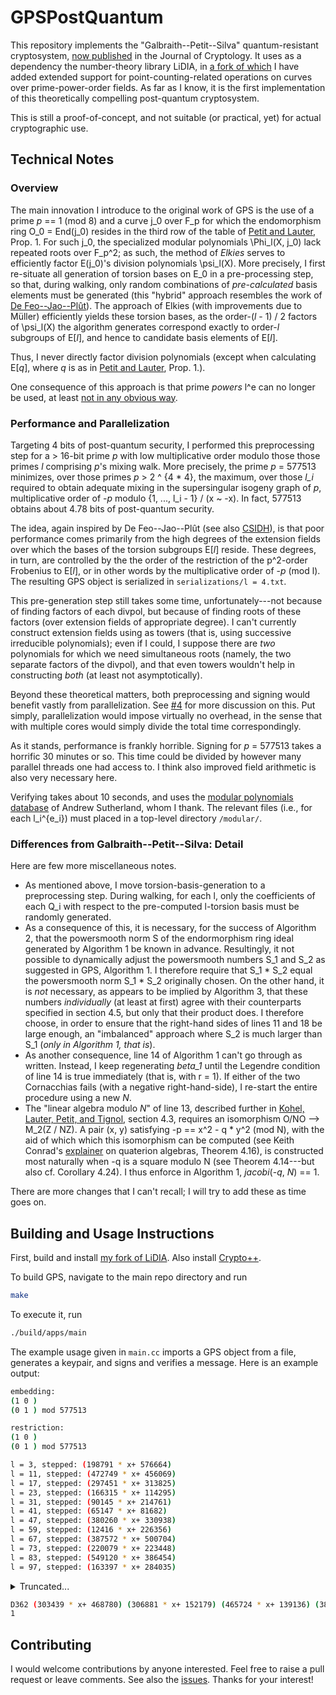 # GPSPostQuantum

This repository implements the "Galbraith--Petit--Silva" quantum-resistant cryptosystem, [now published](https://link.springer.com/content/pdf/10.1007/s00145-019-09316-0.pdf) in the Journal of Cryptology. It uses as a dependency the number-theory library LiDIA, in [a fork of which](https://github.com/benediamond/LiDIA) I have added extended support for point-counting-related operations on curves over prime-power-order fields. As far as I know, it is the first implementation of this theoretically compelling post-quantum cryptosystem.

This is still a proof-of-concept, and not suitable (or practical, yet) for actual cryptographic use.

## Technical Notes

### Overview

The main innovation I introduce to the original work of GPS is the use of a prime _p_ == 1 (mod 8) and a curve j_0 over F_p for which the endomorphism ring O_0 = End(j_0) resides in the third row of the table of [Petit and Lauter](https://eprint.iacr.org/2017/962.pdf), Prop. 1. For such j_0, the specialized modular polynomials \Phi_l(X, j_0) lack repeated roots over F_p^2; as such, the method of _Elkies_ serves to efficiently factor E(j_0)'s division polynomials \psi_l(X). More precisely, I first re-situate all generation of torsion bases on E_0 in a pre-processing step, so that, during walking, only random combinations of _pre-calculated_ basis elements must be generated (this "hybrid" approach resembles the work of [De Feo--Jao--Plût](https://eprint.iacr.org/2011/506.pdf)). The approach of Elkies (with improvements due to Müller) efficiently yields these torsion bases, as the order-(_l_ - 1) / 2 factors of \psi_l(X) the algorithm generates correspond exactly to order-_l_ subgroups of E[_l_], and hence to candidate basis elements of E[_l_].

Thus, I never directly factor division polynomials (except when calculating E[_q_], where _q_ is as in [Petit and Lauter](https://eprint.iacr.org/2017/962.pdf), Prop. 1.).

One consequence of this approach is that prime _powers_ l^e can no longer be used, at least [not in any obvious way](http://citeseerx.ist.psu.edu/viewdoc/summary?doi=10.1.1.48.3312).

### Performance and Parallelization

Targeting 4 bits of post-quantum security, I performed this preprocessing step for a > 16-bit prime _p_ with low multiplicative order modulo those those primes _l_ comprising _p_'s mixing walk. More precisely, the prime _p_ = 577513 minimizes, over those primes _p_ > 2 ^ {4 * 4}, the maximum, over those _l_i_ required to obtain adequate mixing in the supersingular isogeny graph of _p_,  multiplicative order of -_p_ modulo {1, ..., l_i - 1} / (x ~ -x). In fact, 577513 obtains about 4.78 bits of post-quantum security.

The idea, again inspired by De Feo--Jao--Plût (see also [CSIDH](https://eprint.iacr.org/2018/383.pdf)), is that poor performance comes primarily from the high degrees of the extension fields over which the bases of the torsion subgroups E[_l_] reside. These degrees, in turn, are controlled by the the order of the restriction of the p^2-order Frobenius to E[_l_], or in other words by the multiplicative order of -_p_ (mod l). The resulting GPS object is serialized in `serializations/l = 4.txt`.

This pre-generation step still takes some time, unfortunately---not because of finding factors of each divpol, but because of finding roots of these factors (over extension fields of appropriate degree). I can't currently construct extension fields using as towers (that is, using successive irreducible polynomials); even if I could, I suppose there are _two_ polynomials for which we need simultaneous roots (namely, the two separate factors of the divpol), and that even towers wouldn't help in constructing _both_ (at least not asymptotically).

Beyond these theoretical matters, both preprocessing and signing would benefit vastly from parallelization. See [#4](https://github.com/benediamond/GPSPostQuantum/issues/4) for more discussion on this. Put simply, parallelization would impose virtually no overhead, in the sense that with multiple cores would simply divide the total time correspondingly.

As it stands, performance is frankly horrible. Signing for _p_ = 577513 takes a horrific 30 minutes or so. This time could be divided by however many parallel threads one had access to. I think also improved field arithmetic is also very necessary here.

Verifying takes about 10 seconds, and uses the [modular polynomials database](https://math.mit.edu/~drew/ClassicalModPolys.html) of Andrew Sutherland, whom I thank. The relevant files (i.e., for each l_i^{e_i}) must placed in a top-level directory `/modular/`.

### Differences from Galbraith--Petit--Silva: Detail

Here are few more miscellaneous notes.

* As mentioned above, I move torsion-basis-generation to a preprocessing step. During walking, for each l, only the coefficients of each Q_i with respect to the pre-computed l-torsion basis must be randomly generated.
* As a consequence of this, it is necessary, for the success of Algorithm 2, that the powersmooth norm S of the endormorphism ring ideal generated by Algorithm 1 be known in advance. Resultingly, it not possible to dynamically adjust the powersmooth numbers S_1 and S_2 as suggested in GPS, Algorithm 1. I therefore require that S_1 * S_2 equal the powersmooth norm S_1 * S_2 originally chosen. On the other hand, it is _not_ necessary, as appears to be implied by Algorithm 3, that these numbers _individually_ (at least at first) agree with their counterparts specified in section 4.5, but only that their product does. I therefore choose, in order to ensure that the right-hand sides of lines 11 and 18 be large enough, an "imbalanced" approach where S_2 is much larger than S_1 (_only in Algorithm 1, that is_).
* As another consequence, line 14 of Algorithm 1 can't go through as written. Instead, I keep regenerating _beta_1_ until the Legendre condition of line 14 is true immediately (that is, with r = 1). If either of the two Cornacchias fails (with a negative right-hand-side), I re-start the entire procedure using a new _N_.
* The "linear algebra modulo _N_" of line 13, described further in [Kohel, Lauter, Petit, and Tignol](https://eprint.iacr.org/2014/505.pdf), section 4.3, requires an isomorphism O/NO --> M_2(Z / NZ). A pair (x, y) satisfying -p == x^2 - q * y^2 (mod N), with the aid of which which this isomorphism can be computed (see Keith Conrad's [explainer](https://kconrad.math.uconn.edu/blurbs/ringtheory/quaternionalg.pdf) on quaterion algebras, Theorem 4.16), is constructed most naturally when -q is a square modulo N (see Theorem 4.14---but also cf. Corollary 4.24). I thus enforce in Algorithm 1, _jacobi_(-_q_, _N_) == 1.

There are more changes that I can't recall; I will try to add these as time goes on.

## Building and Usage Instructions

First, build and install [my fork of LiDIA](https://github.com/benediamond/LiDIA). Also install [Crypto++](https://www.cryptopp.com/).

To build GPS, navigate to the main repo directory and run
```bash
make
```
To execute it, run
```bash
./build/apps/main
```
The example usage given in `main.cc` imports a GPS object from a file, generates a keypair, and signs and verifies a message. Here is an example output:

```bash
embedding: 
(1 0 )
(0 1 ) mod 577513

restriction: 
(1 0 )
(0 1 ) mod 577513

l = 3, stepped: (198791 * x+ 576664)
l = 11, stepped: (472749 * x+ 456069)
l = 17, stepped: (297451 * x+ 313825)
l = 23, stepped: (166315 * x+ 114295)
l = 31, stepped: (90145 * x+ 214761)
l = 41, stepped: (65147 * x+ 81682)
l = 47, stepped: (380260 * x+ 330938)
l = 59, stepped: (12416 * x+ 226356)
l = 67, stepped: (387572 * x+ 500704)
l = 73, stepped: (220079 * x+ 223448)
l = 83, stepped: (549120 * x+ 386454)
l = 97, stepped: (163397 * x+ 284035)
```

<details><summary>Truncated...</summary>
<p>

```bash
extending the walk...
l = 5, stepped: (21693 * x+ 220341)
l = 13, stepped: (412806 * x+ 150569)
l = 19, stepped: (396866 * x+ 376009)
l = 29, stepped: (52758 * x+ 125676)
l = 37, stepped: (360803 * x+ 28199)
l = 43, stepped: (248432 * x+ 67312)
l = 53, stepped: (335304 * x+ 230578)
l = 61, stepped: (457212 * x+ 163453)
l = 71, stepped: (200275 * x+ 447401)
l = 79, stepped: (44725 * x+ 527574)
l = 89, stepped: (174688 * x+ 507992)
l = 101, stepped: (492598 * x+ 365888)
rerouting...
l = 3, stepped: (198791 * x+ 576664)
l = 11, stepped: (303439 * x+ 468780)
l = 17, stepped: (571058 * x+ 164343)
l = 23, stepped: (306881 * x+ 152179)
l = 31, stepped: (261127 * x+ 332914)
l = 41, stepped: (465724 * x+ 139136)
l = 47, stepped: (546780 * x+ 325470)
l = 59, stepped: (382897 * x+ 373148)
l = 67, stepped: (159466 * x+ 546896)
l = 73, stepped: (314499 * x+ 331453)
l = 83, stepped: (93878 * x+ 239773)
l = 97, stepped: (457773 * x+ 58857)
l = 5, stepped: (179913 * x+ 124902)
l = 13, stepped: (68994 * x+ 387992)
l = 19, stepped: (295650 * x+ 200557)
l = 29, stepped: (163445 * x+ 279505)
l = 37, stepped: (480769 * x+ 169605)
l = 43, stepped: (123072 * x+ 180081)
l = 53, stepped: (344140 * x+ 484918)
l = 61, stepped: (78870 * x+ 42884)
l = 71, stepped: (313666 * x+ 342205)
l = 79, stepped: (498 * x+ 174880)
l = 89, stepped: (346830)
l = 101, stepped: (492598 * x+ 365888)
extending the walk...
l = 5, stepped: (21693 * x+ 220341)
l = 13, stepped: (449509 * x+ 32521)
l = 19, stepped: (132616 * x+ 63211)
l = 29, stepped: (448780 * x+ 481904)
l = 37, stepped: (46316 * x+ 447876)
l = 43, stepped: (272648 * x+ 268848)
l = 53, stepped: (155445 * x+ 261244)
l = 61, stepped: (487639 * x+ 212356)
l = 71, stepped: (285630 * x+ 14854)
l = 79, stepped: (107977 * x+ 397282)
l = 89, stepped: (47913 * x+ 457388)
l = 101, stepped: (123994 * x+ 378367)
rerouting...
l = 3, stepped: (378722 * x+ 239807)
l = 11, stepped: (51715 * x+ 212481)
l = 17, stepped: (276260 * x+ 454810)
l = 23, stepped: (488652 * x+ 435430)
l = 31, stepped: (52599 * x+ 92077)
l = 41, stepped: (500776 * x+ 37016)
l = 47, stepped: (331552 * x+ 384894)
l = 59, stepped: (573354 * x+ 100189)
l = 67, stepped: (68402 * x+ 218171)
l = 73, stepped: (368547 * x+ 76232)
l = 83, stepped: (458523 * x+ 18241)
l = 97, stepped: (476606 * x+ 105688)
l = 5, stepped: (490503 * x+ 398493)
l = 13, stepped: (140779 * x+ 514265)
l = 19, stepped: (300898 * x+ 140257)
l = 29, stepped: (120211 * x+ 512347)
l = 37, stepped: (381095 * x+ 560915)
l = 43, stepped: (163142 * x+ 51719)
l = 53, stepped: (40753 * x+ 291801)
l = 61, stepped: (527590 * x+ 208844)
l = 71, stepped: (549892 * x+ 251312)
l = 79, stepped: (122096 * x+ 62935)
l = 89, stepped: (284487 * x+ 561247)
l = 101, stepped: (123994 * x+ 378367)
extending the walk...
l = 5, stepped: (267775 * x+ 219620)
l = 13, stepped: (558636 * x+ 495372)
l = 19, stepped: (388094 * x+ 548597)
l = 29, stepped: (127706 * x+ 323259)
l = 37, stepped: (384960 * x+ 37114)
l = 43, stepped: (477000 * x+ 476593)
l = 53, stepped: (208949 * x+ 243998)
l = 61, stepped: (225447 * x+ 540243)
l = 71, stepped: (13696 * x+ 440702)
l = 79, stepped: (569592 * x+ 154509)
l = 89, stepped: (25557 * x+ 320473)
l = 101, stepped: (118146 * x+ 1895)
rerouting...
l = 3, stepped: (298803 * x+ 307007)
l = 11, stepped: (474879 * x+ 326440)
l = 17, stepped: (109553 * x+ 221941)
l = 23, stepped: (114175 * x+ 35391)
l = 31, stepped: (2270 * x+ 229306)
l = 41, stepped: (383307 * x+ 392431)
l = 47, stepped: (151607 * x+ 361178)
l = 59, stepped: (390093 * x+ 16800)
l = 67, stepped: (269709 * x+ 45022)
l = 73, stepped: (397917 * x+ 496466)
l = 83, stepped: (290271 * x+ 379439)
l = 97, stepped: (546604 * x+ 183797)
l = 5, stepped: (487201 * x+ 417885)
l = 13, stepped: (26900 * x+ 433661)
l = 19, stepped: (116974 * x+ 487953)
l = 29, stepped: (557876 * x+ 417137)
l = 37, stepped: (320326 * x+ 103448)
l = 43, stepped: (406851 * x+ 436554)
l = 53, stepped: (36809 * x+ 136200)
l = 61, stepped: (305251 * x+ 244414)
l = 71, stepped: (46407 * x+ 226950)
l = 79, stepped: (220931 * x+ 49638)
l = 89, stepped: (161489 * x+ 521970)
l = 101, stepped: (118146 * x+ 1895)
extending the walk...
l = 5, stepped: (303950 * x+ 524635)
l = 13, stepped: (560355 * x+ 440795)
l = 19, stepped: (135540 * x+ 364551)
l = 29, stepped: (314793 * x+ 429770)
l = 37, stepped: (362785 * x+ 117300)
l = 43, stepped: (32606 * x+ 575706)
l = 53, stepped: (375778 * x+ 94131)
l = 61, stepped: (384438 * x+ 109924)
l = 71, stepped: (516893 * x+ 125232)
l = 79, stepped: (270755 * x+ 74932)
l = 89, stepped: (179342 * x+ 392145)
l = 101, stepped: (49769 * x+ 107437)
rerouting...
l = 3, stepped: (298803 * x+ 307007)
l = 11, stepped: (474879 * x+ 326440)
l = 17, stepped: (407921 * x+ 8030)
l = 23, stepped: (298624 * x+ 109658)
l = 31, stepped: (309275 * x+ 121696)
l = 41, stepped: (416549 * x+ 47169)
l = 47, stepped: (156379 * x+ 222040)
l = 59, stepped: (388434 * x+ 369079)
l = 67, stepped: (160979 * x+ 189389)
l = 73, stepped: (532548 * x+ 370153)
l = 83, stepped: (164214 * x+ 389870)
l = 97, stepped: (248978 * x+ 229882)
l = 5, stepped: (290779 * x+ 135368)
l = 13, stepped: (105059 * x+ 114858)
l = 19, stepped: (87911 * x+ 93108)
l = 29, stepped: (34500 * x+ 150041)
l = 37, stepped: (391298 * x+ 301476)
l = 43, stepped: (329704 * x+ 395907)
l = 53, stepped: (121504 * x+ 343144)
l = 61, stepped: (173227 * x+ 157326)
l = 71, stepped: (463701 * x+ 552468)
l = 79, stepped: (145970 * x+ 427615)
l = 89, stepped: (112363 * x+ 539509)
l = 101, stepped: (49769 * x+ 107437)
extending the walk...
l = 5, stepped: (21693 * x+ 220341)
l = 13, stepped: (449509 * x+ 32521)
l = 19, stepped: (520875 * x+ 234486)
l = 29, stepped: (105424 * x+ 560907)
l = 37, stepped: (60018 * x+ 240130)
l = 43, stepped: (77146 * x+ 342489)
l = 53, stepped: (164922 * x+ 412773)
l = 61, stepped: (126350 * x+ 497457)
l = 71, stepped: (277624 * x+ 173424)
l = 79, stepped: (314291 * x+ 174108)
l = 89, stepped: (432854 * x+ 542588)
l = 101, stepped: (510135 * x+ 381981)
rerouting...
l = 3, stepped: (198791 * x+ 576664)
l = 11, stepped: (304970 * x+ 351841)
l = 17, stepped: (392920 * x+ 248377)
l = 23, stepped: (158004 * x+ 574080)
l = 31, stepped: (298484 * x+ 36861)
l = 41, stepped: (187752 * x+ 241203)
l = 47, stepped: (89275 * x+ 525991)
l = 59, stepped: (371732 * x+ 147516)
l = 67, stepped: (361822 * x+ 411945)
l = 73, stepped: (150425 * x+ 80152)
l = 83, stepped: (32266 * x+ 145599)
l = 97, stepped: (481660 * x+ 506275)
l = 5, stepped: (194809 * x+ 466667)
l = 13, stepped: (263551 * x+ 385858)
l = 19, stepped: (452423 * x+ 132101)
l = 29, stepped: (99277 * x+ 568173)
l = 37, stepped: (388209 * x+ 122688)
l = 43, stepped: (110252 * x+ 488534)
l = 53, stepped: (83497 * x+ 526711)
l = 61, stepped: (84055 * x+ 450344)
l = 71, stepped: (462334 * x+ 54265)
l = 79, stepped: (439732 * x+ 556961)
l = 89, stepped: (369213 * x+ 447270)
l = 101, stepped: (510135 * x+ 381981)
extending the walk...
l = 5, stepped: (303950 * x+ 524635)
l = 13, stepped: (434487 * x+ 475075)
l = 19, stepped: (278936 * x+ 24568)
l = 29, stepped: (59312 * x+ 244657)
l = 37, stepped: (193075 * x+ 538943)
l = 43, stepped: (44337 * x+ 527376)
l = 53, stepped: (277367 * x+ 257724)
l = 61, stepped: (24166 * x+ 92362)
l = 71, stepped: (197554 * x+ 249041)
l = 79, stepped: (222163 * x+ 62797)
l = 89, stepped: (302504 * x+ 552697)
l = 101, stepped: (513721 * x+ 176986)
rerouting...
l = 3, stepped: (198791 * x+ 576664)
l = 11, stepped: (304970 * x+ 351841)
l = 17, stepped: (185091 * x+ 314535)
l = 23, stepped: (3125 * x+ 207018)
l = 31, stepped: (214091 * x+ 42620)
l = 41, stepped: (675 * x+ 574976)
l = 47, stepped: (306029 * x+ 110497)
l = 59, stepped: (184874 * x+ 174353)
l = 67, stepped: (76418 * x+ 501838)
l = 73, stepped: (138593 * x+ 342759)
l = 83, stepped: (491625 * x+ 46410)
l = 97, stepped: (266338 * x+ 254246)
l = 5, stepped: (234150 * x+ 44762)
l = 13, stepped: (180647 * x+ 533378)
l = 19, stepped: (135967 * x+ 299108)
l = 29, stepped: (502946 * x+ 68935)
l = 37, stepped: (85944 * x+ 365325)
l = 43, stepped: (323494 * x+ 3349)
l = 53, stepped: (237625 * x+ 558249)
l = 61, stepped: (402371 * x+ 516271)
l = 71, stepped: (40935 * x+ 120867)
l = 79, stepped: (178210 * x+ 257206)
l = 89, stepped: (61245 * x+ 370175)
l = 101, stepped: (513721 * x+ 176986)
extending the walk...
l = 5, stepped: (267775 * x+ 219620)
l = 13, stepped: (19959 * x+ 573233)
l = 19, stepped: (216687 * x+ 183920)
l = 29, stepped: (353883 * x+ 109213)
l = 37, stepped: (545207 * x+ 152392)
l = 43, stepped: (285079 * x+ 307652)
l = 53, stepped: (448972 * x+ 338462)
l = 61, stepped: (502479 * x+ 332401)
l = 71, stepped: (346515 * x+ 271770)
l = 79, stepped: (538280 * x+ 502461)
l = 89, stepped: (311905 * x+ 88587)
l = 101, stepped: (542887 * x+ 189955)
rerouting...
l = 3, stepped: (198791 * x+ 576664)
l = 11, stepped: (24379 * x+ 569059)
l = 17, stepped: (491625 * x+ 46410)
l = 23, stepped: (311333 * x+ 150118)
l = 31, stepped: (432142 * x+ 184843)
l = 41, stepped: (395761 * x+ 141150)
l = 47, stepped: (205686 * x+ 305816)
l = 59, stepped: (407148 * x+ 531212)
l = 67, stepped: (463005 * x+ 283700)
l = 73, stepped: (461375 * x+ 127805)
l = 83, stepped: (411933 * x+ 219248)
l = 97, stepped: (167996 * x+ 222500)
l = 5, stepped: (254148 * x+ 365164)
l = 13, stepped: (112106 * x+ 529639)
l = 19, stepped: (447853 * x+ 452645)
l = 29, stepped: (439975 * x+ 223769)
l = 37, stepped: (498840 * x+ 294112)
l = 43, stepped: (331787 * x+ 213988)
l = 53, stepped: (199227 * x+ 499024)
l = 61, stepped: (54938 * x+ 52554)
l = 71, stepped: (302675 * x+ 169192)
l = 79, stepped: (132645 * x+ 369085)
l = 89, stepped: (194895 * x+ 508760)
l = 101, stepped: (542887 * x+ 189955)
extending the walk...
l = 5, stepped: (267775 * x+ 219620)
l = 13, stepped: (558636 * x+ 495372)
l = 19, stepped: (242082 * x+ 409429)
l = 29, stepped: (483966 * x+ 315338)
l = 37, stepped: (188783 * x+ 77119)
l = 43, stepped: (253563 * x+ 198897)
l = 53, stepped: (148978 * x+ 180382)
l = 61, stepped: (141157 * x+ 353876)
l = 71, stepped: (543605 * x+ 571449)
l = 79, stepped: (160107 * x+ 449993)
l = 89, stepped: (246039 * x+ 133464)
l = 101, stepped: (392940 * x+ 190613)
rerouting...
l = 3, stepped: (378722 * x+ 239807)
l = 11, stepped: (274074 * x+ 106076)
l = 17, stepped: (169779 * x+ 16562)
l = 23, stepped: (408903 * x+ 356784)
l = 31, stepped: (181874 * x+ 276214)
l = 41, stepped: (514493 * x+ 432653)
l = 47, stepped: (200720 * x+ 367911)
l = 59, stepped: (232889 * x+ 160582)
l = 67, stepped: (260710 * x+ 233520)
l = 73, stepped: (295408 * x+ 210907)
l = 83, stepped: (235027 * x+ 172025)
l = 97, stepped: (276559 * x+ 289433)
l = 5, stepped: (424255 * x+ 453158)
l = 13, stepped: (428966 * x+ 247120)
l = 19, stepped: (305703 * x+ 1199)
l = 29, stepped: (343218 * x+ 107324)
l = 37, stepped: (209954 * x+ 193121)
l = 43, stepped: (201140 * x+ 5542)
l = 53, stepped: (512904 * x+ 133735)
l = 61, stepped: (475077 * x+ 463646)
l = 71, stepped: (504030 * x+ 82195)
l = 79, stepped: (298829 * x+ 311249)
l = 89, stepped: (346895 * x+ 439117)
l = 101, stepped: (392940 * x+ 190613)
extending the walk...
l = 5, stepped: (347200 * x+ 95052)
l = 13, stepped: (447124 * x+ 269166)
l = 19, stepped: (494841 * x+ 53742)
l = 29, stepped: (114586 * x+ 434955)
l = 37, stepped: (429946 * x+ 323971)
l = 43, stepped: (148103 * x+ 557997)
l = 53, stepped: (216747 * x+ 392918)
l = 61, stepped: (149926 * x+ 554466)
l = 71, stepped: (84479 * x+ 498096)
l = 79, stepped: (358062 * x+ 375255)
l = 89, stepped: (537266 * x+ 125034)
l = 101, stepped: (153542 * x+ 50689)
rerouting...
l = 3, stepped: (378722 * x+ 239807)
l = 11, stepped: (51715 * x+ 212481)
l = 17, stepped: (276260 * x+ 454810)
l = 23, stepped: (254696 * x+ 475922)
l = 31, stepped: (490203 * x+ 221962)
l = 41, stepped: (87446 * x+ 134101)
l = 47, stepped: (81518 * x+ 358712)
l = 59, stepped: (123733 * x+ 485710)
l = 67, stepped: (213654 * x+ 519089)
l = 73, stepped: (153257 * x+ 30376)
l = 83, stepped: (208883 * x+ 517445)
l = 97, stepped: (25013 * x+ 327910)
l = 5, stepped: (520416 * x+ 560468)
l = 13, stepped: (521829 * x+ 530216)
l = 19, stepped: (19768 * x+ 464514)
l = 29, stepped: (147318 * x+ 138668)
l = 37, stepped: (427021 * x+ 381286)
l = 43, stepped: (246300 * x+ 246979)
l = 53, stepped: (243335 * x+ 371438)
l = 61, stepped: (119328 * x+ 50784)
l = 71, stepped: (277293 * x+ 77447)
l = 79, stepped: (515062 * x+ 63556)
l = 89, stepped: (547479 * x+ 156361)
l = 101, stepped: (153542 * x+ 50689)
extending the walk...
l = 5, stepped: (347200 * x+ 95052)
l = 13, stepped: (503534 * x+ 198383)
l = 19, stepped: (490677 * x+ 89403)
l = 29, stepped: (548332 * x+ 103206)
l = 37, stepped: (262089 * x+ 544160)
l = 43, stepped: (320850 * x+ 447619)
l = 53, stepped: (200173 * x+ 437066)
l = 61, stepped: (465150 * x+ 93075)
l = 71, stepped: (558731 * x+ 46442)
l = 79, stepped: (52973 * x+ 351612)
l = 89, stepped: (339966 * x+ 18112)
l = 101, stepped: (101702 * x+ 132733)
rerouting...
l = 3, stepped: (378722 * x+ 239807)
l = 11, stepped: (198791 * x+ 576664)
l = 17, stepped: (28622 * x+ 511573)
l = 23, stepped: (218712 * x+ 546686)
l = 31, stepped: (492652 * x+ 329646)
l = 41, stepped: (276912 * x+ 206140)
l = 47, stepped: (281238 * x+ 125991)
l = 59, stepped: (120265 * x+ 352352)
l = 67, stepped: (387130 * x+ 163327)
l = 73, stepped: (528897 * x+ 256817)
l = 83, stepped: (423711 * x+ 392329)
l = 97, stepped: (193436 * x+ 421518)
l = 5, stepped: (482294 * x+ 484848)
l = 13, stepped: (376968 * x+ 43274)
l = 19, stepped: (296944 * x+ 54304)
l = 29, stepped: (312860 * x+ 276259)
l = 37, stepped: (421107 * x+ 181855)
l = 43, stepped: (490169 * x+ 4124)
l = 53, stepped: (169202 * x+ 120675)
l = 61, stepped: (276615 * x+ 401592)
l = 71, stepped: (123823 * x+ 213626)
l = 79, stepped: (415294 * x+ 366955)
l = 89, stepped: (356310 * x+ 565927)
l = 101, stepped: (101702 * x+ 132733)
extending the walk...
l = 5, stepped: (267775 * x+ 219620)
l = 13, stepped: (272560 * x+ 495995)
l = 19, stepped: (477785 * x+ 542954)
l = 29, stepped: (377794 * x+ 223028)
l = 37, stepped: (268858 * x+ 554875)
l = 43, stepped: (225296 * x+ 383518)
l = 53, stepped: (529718 * x+ 234959)
l = 61, stepped: (540384 * x+ 568660)
l = 71, stepped: (64648 * x+ 360548)
l = 79, stepped: (567872 * x+ 256996)
l = 89, stepped: (314577 * x+ 178984)
l = 101, stepped: (305568 * x+ 82445)
rerouting...
l = 3, stepped: (198791 * x+ 576664)
l = 11, stepped: (434863 * x+ 311834)
l = 17, stepped: (116849 * x+ 477719)
l = 23, stepped: (276863 * x+ 247006)
l = 31, stepped: (567557 * x+ 569903)
l = 41, stepped: (217455 * x+ 338500)
l = 47, stepped: (331444 * x+ 202056)
l = 59, stepped: (560210 * x+ 143020)
l = 67, stepped: (390808 * x+ 233818)
l = 73, stepped: (376907 * x+ 352461)
l = 83, stepped: (259559 * x+ 362655)
l = 97, stepped: (314348 * x+ 215023)
l = 5, stepped: (353979 * x+ 103088)
l = 13, stepped: (20826 * x+ 422255)
l = 19, stepped: (148222 * x+ 343424)
l = 29, stepped: (230998 * x+ 385368)
l = 37, stepped: (536472 * x+ 362616)
l = 43, stepped: (453402 * x+ 409662)
l = 53, stepped: (241512 * x+ 75194)
l = 61, stepped: (343803 * x+ 33927)
l = 71, stepped: (336899 * x+ 145546)
l = 79, stepped: (550222 * x+ 556975)
l = 89, stepped: (358562 * x+ 213952)
l = 101, stepped: (305568 * x+ 82445)
extending the walk...
l = 5, stepped: (21693 * x+ 220341)
l = 13, stepped: (235320 * x+ 327361)
l = 19, stepped: (97190 * x+ 46118)
l = 29, stepped: (280193 * x+ 524787)
l = 37, stepped: (193598 * x+ 568046)
l = 43, stepped: (76392 * x+ 368548)
l = 53, stepped: (190866 * x+ 227978)
l = 61, stepped: (374515 * x+ 365432)
l = 71, stepped: (311773 * x+ 235702)
l = 79, stepped: (309388 * x+ 391990)
l = 89, stepped: (29326 * x+ 350085)
l = 101, stepped: (474362 * x+ 229843)
rerouting...
l = 3, stepped: (198791 * x+ 576664)
l = 11, stepped: (207936 * x+ 59725)
l = 17, stepped: (159015 * x+ 383626)
l = 23, stepped: (216378 * x+ 552667)
l = 31, stepped: (203115 * x+ 564700)
l = 41, stepped: (506822 * x+ 353557)
l = 47, stepped: (21323 * x+ 306802)
l = 59, stepped: (32274 * x+ 49187)
l = 67, stepped: (309240 * x+ 389640)
l = 73, stepped: (397886 * x+ 265884)
l = 83, stepped: (381202 * x+ 575451)
l = 97, stepped: (114478 * x+ 159373)
l = 5, stepped: (203212 * x+ 372843)
l = 13, stepped: (497777 * x+ 122423)
l = 19, stepped: (114099 * x+ 230971)
l = 29, stepped: (526853 * x+ 25898)
l = 37, stepped: (57773 * x+ 330510)
l = 43, stepped: (341164 * x+ 175253)
l = 53, stepped: (164567 * x+ 280593)
l = 61, stepped: (84958 * x+ 144244)
l = 71, stepped: (442674 * x+ 30154)
l = 79, stepped: (254403 * x+ 418994)
l = 89, stepped: (424285 * x+ 492822)
l = 101, stepped: (474362 * x+ 229843)
```

</p>
</details>

```bash
D362 (303439 * x+ 468780) (306881 * x+ 152179) (465724 * x+ 139136) (382897 * x+ 373148) (314499 * x+ 331453) (457773 * x+ 58857) (68994 * x+ 387992) (163445 * x+ 279505) (123072 * x+ 180081) (78870 * x+ 42884) (498 * x+ 174880) (492598 * x+ 365888) (449509 * x+ 32521) (448780 * x+ 481904) (272648 * x+ 268848) (487639 * x+ 212356) (107977 * x+ 397282) (123994 * x+ 378367) (474879 * x+ 326440) (114175 * x+ 35391) (383307 * x+ 392431) (390093 * x+ 16800) (397917 * x+ 496466) (546604 * x+ 183797) (26900 * x+ 433661) (557876 * x+ 417137) (406851 * x+ 436554) (305251 * x+ 244414) (220931 * x+ 49638) (118146 * x+ 1895) (474879 * x+ 326440) (298624 * x+ 109658) (416549 * x+ 47169) (388434 * x+ 369079) (532548 * x+ 370153) (248978 * x+ 229882) (105059 * x+ 114858) (34500 * x+ 150041) (329704 * x+ 395907) (173227 * x+ 157326) (145970 * x+ 427615) (49769 * x+ 107437) (304970 * x+ 351841) (158004 * x+ 574080) (187752 * x+ 241203) (371732 * x+ 147516) (150425 * x+ 80152) (481660 * x+ 506275) (263551 * x+ 385858) (99277 * x+ 568173) (110252 * x+ 488534) (84055 * x+ 450344) (439732 * x+ 556961) (510135 * x+ 381981) (304970 * x+ 351841) (3125 * x+ 207018) (675 * x+ 574976) (184874 * x+ 174353) (138593 * x+ 342759) (266338 * x+ 254246) (180647 * x+ 533378) (502946 * x+ 68935) (323494 * x+ 3349) (402371 * x+ 516271) (178210 * x+ 257206) (513721 * x+ 176986) (19959 * x+ 573233) (353883 * x+ 109213) (285079 * x+ 307652) (502479 * x+ 332401) (538280 * x+ 502461) (542887 * x+ 189955) (558636 * x+ 495372) (483966 * x+ 315338) (253563 * x+ 198897) (141157 * x+ 353876) (160107 * x+ 449993) (392940 * x+ 190613) (447124 * x+ 269166) (114586 * x+ 434955) (148103 * x+ 557997) (149926 * x+ 554466) (358062 * x+ 375255) (153542 * x+ 50689) (198791 * x+ 576664) (218712 * x+ 546686) (276912 * x+ 206140) (120265 * x+ 352352) (528897 * x+ 256817) (193436 * x+ 421518) (376968 * x+ 43274) (312860 * x+ 276259) (490169 * x+ 4124) (276615 * x+ 401592) (415294 * x+ 366955) (101702 * x+ 132733) (434863 * x+ 311834) (276863 * x+ 247006) (217455 * x+ 338500) (560210 * x+ 143020) (376907 * x+ 352461) (314348 * x+ 215023) (20826 * x+ 422255) (230998 * x+ 385368) (453402 * x+ 409662) (343803 * x+ 33927) (550222 * x+ 556975) (305568 * x+ 82445) (235320 * x+ 327361) (280193 * x+ 524787) (76392 * x+ 368548) (374515 * x+ 365432) (309388 * x+ 391990) (474362 * x+ 229843) 46C37EA1076C44D41B766CB058CF58259AEDFDF1702E51B1931C17EBD07553 406B05B85FC02FD47C279C19874550A0D9B1A5338961B0603C5C90131925D59EDEE3FCE6B22B27181DDB92DDF9CF3A87C7169722B3A14C47BA9AAEA7C6 808505083307BC3FBE633CB379947C9820028E1D7E283BB24246B9132292B3 E4C2A18223D7E4300AE776CEA3765A9B67E6C16156D0B6681531E184DC4211 87874497441D8A0374C6F6A00DF5F58353D310FE26A4A01E7FF9E413A5793E 1E68477704AC79F61CFAF3D585DF46D0C29B31BD5B8ACD5B898BB5E83CE927 DE0765CE73FE6D894C0402B6D8611B3370D2DB1AFC64EDF6523D09D970C484B71A2488EC6C1A4A7622C9193E64067027D36A66E303A5078BAA72EB0B8D 189B540E0C09846A1113FF4C72914C9F0C3CE72F64ACB711A086822C82D4715E01FBD4A417E9FB6864ED3E2EA3AA82D06E2BB5E630AD5034A56637A59C D773B2BD879A0FD3DEFD9A15BD5FC7798F839CFB350C218A44038124B0FDAB3AB01F31991A82FF2682D68925C98BC5BB4BEE1DB8ACC467D74D34F6D31C 4182E6120D7F8302631B23EB717D6A15CC4314E68A4692CE7578D3D28CD538 DACA6B6D7900E65A5128AD9292D1DD6CC0616651D76F95B19E86615731A619 30463324A1E50FCD889942AA20226EFF5288AB2217A3BD54D39370786DB32F736C376E778EE443034E1352DBBD8516F5BE68B90113D52E2FDEF5439034 
1
```

## Contributing

I would welcome contributions by anyone interested. Feel free to raise a pull request or leave comments. See also the [issues](https://github.com/benediamond/GPSPostQuantum/issues/). Thanks for your interest!
